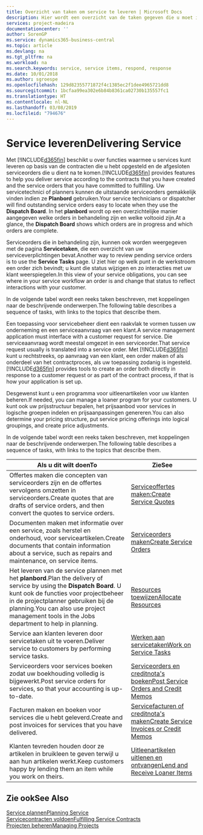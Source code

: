 ```yaml
---
title: Overzicht van taken om service te leveren | Microsoft Docs
description: Hier wordt een overzicht van de taken gegeven die u moet instellen om ervoor te zorgen dat u kwaliteitsservice levert en afspraken met klanten nakomt.
services: project-madeira
documentationcenter: ''
author: SorenGP
ms.service: dynamics365-business-central
ms.topic: article
ms.devlang: na
ms.tgt_pltfrm: na
ms.workload: na
ms.search.keywords: service, service items, respond, response
ms.date: 10/01/2018
ms.author: sgroespe
ms.openlocfilehash: 129d82355771872f4c1385ec2f1dee4965721dd8
ms.sourcegitcommit: 1bcfaa99ea302e6b84b8361ca02730b135557fc1
ms.translationtype: HT
ms.contentlocale: nl-NL
ms.lasthandoff: 03/08/2019
ms.locfileid: "794676"
---
```

# <a name="delivering-service"></a><span data-ttu-id="0fb1d-103">Service leveren</span><span class="sxs-lookup"><span data-stu-id="0fb1d-103">Delivering Service</span></span>
<span data-ttu-id="0fb1d-104">Met [!INCLUDE[d365fin](includes/d365fin_md.md)] beschikt u over functies waarmee u services kunt leveren op basis van de contracten die u hebt opgesteld en de afgesloten serviceorders die u dient na te komen.</span><span class="sxs-lookup"><span data-stu-id="0fb1d-104">[!INCLUDE[d365fin](includes/d365fin_md.md)] provides features to help you deliver service according to the contracts that you have created and the service orders that you have committed to fulfilling.</span></span> <span data-ttu-id="0fb1d-105">Uw servicetechnici of planners kunnen de uitstaande serviceorders gemakkelijk vinden indien ze **Planbord** gebruiken.</span><span class="sxs-lookup"><span data-stu-id="0fb1d-105">Your service technicians or dispatcher will find outstanding service orders easy to locate when they use the **Dispatch Board**.</span></span> <span data-ttu-id="0fb1d-106">In het **planbord** wordt op een overzichtelijke manier aangegeven welke orders in behandeling zijn en welke voltooid zijn.</span><span class="sxs-lookup"><span data-stu-id="0fb1d-106">At a glance, the **Dispatch Board** shows which orders are in progress and which orders are complete.</span></span>  
  
<span data-ttu-id="0fb1d-107">Serviceorders die in behandeling zijn, kunnen ook worden weergegeven met de pagina **Servicetaken**, die een overzicht van uw serviceverplichtingen bevat.</span><span class="sxs-lookup"><span data-stu-id="0fb1d-107">Another way to review pending service orders is to use the **Service Tasks** page.</span></span> <span data-ttu-id="0fb1d-108">U ziet hier op welk punt in de werkstroom een order zich bevindt; u kunt die status wijzigen en zo interacties met uw klant weerspiegelen.</span><span class="sxs-lookup"><span data-stu-id="0fb1d-108">In this view of your service obligations, you can see where in your service workflow an order is and change that status to reflect interactions with your customer.</span></span>  
  
<span data-ttu-id="0fb1d-109">In de volgende tabel wordt een reeks taken beschreven, met koppelingen naar de beschrijvende onderwerpen.</span><span class="sxs-lookup"><span data-stu-id="0fb1d-109">The following table describes a sequence of tasks, with links to the topics that describe them.</span></span>   

<span data-ttu-id="0fb1d-110">Een toepassing voor servicebeheer dient een raakvlak te vormen tussen uw onderneming en een serviceaanvraag van een klant.</span><span class="sxs-lookup"><span data-stu-id="0fb1d-110">A service management application must interface with a customer request for service.</span></span> <span data-ttu-id="0fb1d-111">Die serviceaanvraag wordt meestal omgezet in een serviceorder.</span><span class="sxs-lookup"><span data-stu-id="0fb1d-111">That service request usually is translated into a service order.</span></span> <span data-ttu-id="0fb1d-112">Met [!INCLUDE[d365fin](includes/d365fin_md.md)] kunt u rechtstreeks, op aanvraag van een klant, een order maken of als onderdeel van het contractproces, als uw toepassing zodanig is ingesteld.</span><span class="sxs-lookup"><span data-stu-id="0fb1d-112">[!INCLUDE[d365fin](includes/d365fin_md.md)] provides tools to create an order both directly in response to a customer request or as part of the contract process, if that is how your application is set up.</span></span>  
  
<span data-ttu-id="0fb1d-113">Desgewenst kunt u een programma voor uitleenartikelen voor uw klanten beheren.</span><span class="sxs-lookup"><span data-stu-id="0fb1d-113">If needed, you can manage a loaner program for your customers.</span></span> <span data-ttu-id="0fb1d-114">U kunt ook uw prijsstructuur bepalen, het prijsaanbod voor services in logische groepen indelen en prijsaanpassingen genereren.</span><span class="sxs-lookup"><span data-stu-id="0fb1d-114">You can also determine your pricing structure, put service pricing offerings into logical groupings, and create price adjustments.</span></span>  
  
<span data-ttu-id="0fb1d-115">In de volgende tabel wordt een reeks taken beschreven, met koppelingen naar de beschrijvende onderwerpen.</span><span class="sxs-lookup"><span data-stu-id="0fb1d-115">The following table describes a sequence of tasks, with links to the topics that describe them.</span></span>   
  
|<span data-ttu-id="0fb1d-116">**Als u dit wilt doen**</span><span class="sxs-lookup"><span data-stu-id="0fb1d-116">**To**</span></span>|<span data-ttu-id="0fb1d-117">**Zie**</span><span class="sxs-lookup"><span data-stu-id="0fb1d-117">**See**</span></span>|  
|------------|-------------|  
|<span data-ttu-id="0fb1d-118">Offertes maken die concepten van serviceorders zijn en de offertes vervolgens omzetten in serviceorders.</span><span class="sxs-lookup"><span data-stu-id="0fb1d-118">Create quotes that are drafts of service orders, and then convert the quotes to service orders.</span></span>|[<span data-ttu-id="0fb1d-119">Serviceoffertes maken:</span><span class="sxs-lookup"><span data-stu-id="0fb1d-119">Create Service Quotes</span></span>](service-how-to-create-service-quotes.md)|
|<span data-ttu-id="0fb1d-120">Documenten maken met informatie over een service, zoals herstel en onderhoud, voor serviceartikelen.</span><span class="sxs-lookup"><span data-stu-id="0fb1d-120">Create documents that contain information about a service, such as repairs and maintenance, on service items.</span></span>|[<span data-ttu-id="0fb1d-121">Serviceorders maken</span><span class="sxs-lookup"><span data-stu-id="0fb1d-121">Create Service Orders</span></span>](service-how-to-create-service-orders.md)|
|<span data-ttu-id="0fb1d-122">Het leveren van de service plannen met het **planbord**.</span><span class="sxs-lookup"><span data-stu-id="0fb1d-122">Plan the delivery of service by using the **Dispatch Board**.</span></span> <span data-ttu-id="0fb1d-123">U kunt ook de functies voor projectbeheer in de projectplanner gebruiken bij de planning.</span><span class="sxs-lookup"><span data-stu-id="0fb1d-123">You can also use project management tools in the Jobs department to help in planning.</span></span>|[<span data-ttu-id="0fb1d-124">Resources toewijzen</span><span class="sxs-lookup"><span data-stu-id="0fb1d-124">Allocate Resources</span></span>](service-how-to-allocate-resources.md)|  
|<span data-ttu-id="0fb1d-125">Service aan klanten leveren door servicetaken uit te voeren.</span><span class="sxs-lookup"><span data-stu-id="0fb1d-125">Deliver service to customers by performing service tasks.</span></span>|[<span data-ttu-id="0fb1d-126">Werken aan servicetaken</span><span class="sxs-lookup"><span data-stu-id="0fb1d-126">Work on Service Tasks</span></span>](service-how-to-work-on-service-tasks.md)|  
|<span data-ttu-id="0fb1d-127">Serviceorders voor services boeken zodat uw boekhouding volledig is bijgewerkt.</span><span class="sxs-lookup"><span data-stu-id="0fb1d-127">Post service orders for services, so that your accounting is up-to-date.</span></span>|[<span data-ttu-id="0fb1d-128">Serviceorders en creditnota's boeken</span><span class="sxs-lookup"><span data-stu-id="0fb1d-128">Post Service Orders and Credit Memos</span></span>](service-how-to-post-service-orders.md)|  
|<span data-ttu-id="0fb1d-129">Facturen maken en boeken voor services die u hebt geleverd.</span><span class="sxs-lookup"><span data-stu-id="0fb1d-129">Create and post invoices for services that you have delivered.</span></span>|[<span data-ttu-id="0fb1d-130">Servicefacturen of creditnota's maken</span><span class="sxs-lookup"><span data-stu-id="0fb1d-130">Create Service Invoices or Credit Memos</span></span>](service-how-create-invoices.md)|  
|<span data-ttu-id="0fb1d-131">Klanten tevreden houden door ze artikelen in bruikleen te geven terwijl u aan hun artikelen werkt.</span><span class="sxs-lookup"><span data-stu-id="0fb1d-131">Keep customers happy by lending them an item while you work on theirs.</span></span>| [<span data-ttu-id="0fb1d-132">Uitleenartikelen uitlenen en ontvangen</span><span class="sxs-lookup"><span data-stu-id="0fb1d-132">Lend and Receive Loaner Items</span></span>](service-how-to-lend-receive-loaners.md)|
  
## <a name="see-also"></a><span data-ttu-id="0fb1d-133">Zie ook</span><span class="sxs-lookup"><span data-stu-id="0fb1d-133">See Also</span></span>  
[<span data-ttu-id="0fb1d-134">Service plannen</span><span class="sxs-lookup"><span data-stu-id="0fb1d-134">Planning Service</span></span>](service-plan-service.md)  
[<span data-ttu-id="0fb1d-135">Servicecontracten voldoen</span><span class="sxs-lookup"><span data-stu-id="0fb1d-135">Fulfilling Service Contracts</span></span>](service-fulfill-service-contracts.md)  
[<span data-ttu-id="0fb1d-136">Projecten beheren</span><span class="sxs-lookup"><span data-stu-id="0fb1d-136">Managing Projects</span></span>](projects-manage-projects.md)  
